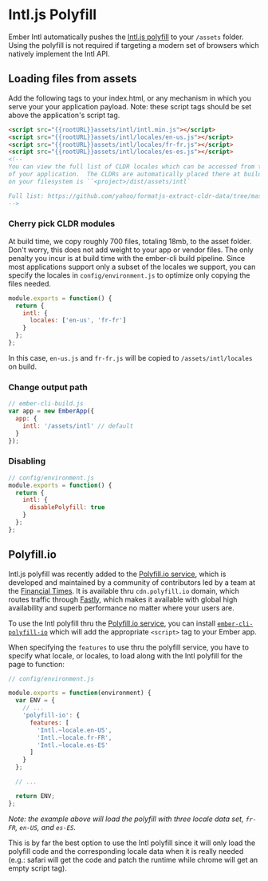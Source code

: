 
Intl.js Polyfill
==============================================================================

Ember Intl automatically pushes the [Intl.js polyfill][] to your `/assets`
folder.  Using the polyfill is not required if targeting a modern set of
browsers which natively implement the Intl API.

[Intl.js polyfill]: https://github.com/andyearnshaw/Intl.js/

## Loading files from assets

Add the following tags to your index.html, or any mechanism in which you serve
your your application payload.  Note: these script tags should be set above
the application's script tag.

```html
<script src="{{rootURL}}assets/intl/intl.min.js"></script>
<script src="{{rootURL}}assets/intl/locales/en-us.js"></script>
<script src="{{rootURL}}assets/intl/locales/fr-fr.js"></script>
<script src="{{rootURL}}assets/intl/locales/es-es.js"></script>
<!--
You can view the full list of CLDR locales which can be accessed from the `/assets/intl` folder
of your application.  The CLDRs are automatically placed there at build time.  Typically this folder
on your filesystem is ``<project>/dist/assets/intl`

Full list: https://github.com/yahoo/formatjs-extract-cldr-data/tree/master/data/main
-->
```

### Cherry pick CLDR modules

At build time, we copy roughly 700 files, totaling 18mb, to the asset folder.
Don't worry, this does not add weight to your app or vendor files. The only
penalty you incur is at build time with the ember-cli build pipeline. Since
most applications support only a subset of the locales we support, you can
specify the locales in `config/environment.js` to optimize only copying the
files needed.

```js
module.exports = function() {
  return {
    intl: {
      locales: ['en-us', 'fr-fr']
    }
  };
};
```

In this case, `en-us.js` and `fr-fr.js` will be copied to
`/assets/intl/locales` on build.

### Change output path

```js
// ember-cli-build.js
var app = new EmberApp({
  app: {
    intl: '/assets/intl' // default
  }
});
```

### Disabling

```js
// config/environment.js
module.exports = function() {
  return {
    intl: {
      disablePolyfill: true
    }
  };
};
```

## Polyfill.io

Intl.js polyfill was recently added to the [Polyfill.io service][Polyfill service], which is
developed and maintained by a community of contributors led by a team at the
[Financial Times](http://www.ft.com/). It is available thru `cdn.polyfill.io`
domain, which routes traffic through [Fastly](http://www.fastly.com/), which
makes it available with global high availability and superb performance no
matter where your users are.

To use the Intl polyfill thru the [Polyfill.io service][Polyfill service], you can install
[`ember-cli-polyfill-io`][ember-cli-polyfill-io] which will add the appropriate `<script>` tag to
your Ember app.

When specifying the `features` to use thru the polyfill service, you have to
specify what locale, or locales, to load along with the Intl polyfill for the
page to function:

```javascript
// config/environment.js

module.exports = function(environment) {
  var ENV = {
    // ...
    'polyfill-io': {
      features: [
        'Intl.~locale.en-US',
        'Intl.~locale.fr-FR',
        'Intl.~locale.es-ES'
      ]
    }
  };

  // ...

  return ENV;
};
```

_Note: the example above will load the polyfill with three locale data set,
`fr-FR`, `en-US`, and `es-ES`._

This is by far the best option to use the Intl polyfill since it will only
load the polyfill code and the corresponding locale data when it is really
needed (e.g.: safari will get the code and patch the runtime while chrome
will get an empty script tag).

[Polyfill service]: https://cdn.polyfill.io/v2/docs/
[ember-cli-polyfill-io]: https://github.com/alexlafroscia/ember-cli-polyfill-io
